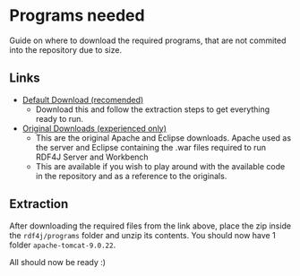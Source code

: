 # Programs needed

Guide on where to download the required programs, that are not commited into the repository due to size.

## Links

* [Default Download (recomended)](https://drive.google.com/file/d/1RdAZLd6cahCQsMuCmRmOTP1OrCziAf8I/view?usp=sharing)
    * Download this and follow the extraction steps to get everything ready to run.
* [Original Downloads (experienced only)](https://drive.google.com/drive/folders/1NmUd20NAsRk_g4Qy_DT-irQBQFPgufZY?usp=sharing)
    * This are the original Apache and Eclipse downloads. Apache used as the server and Eclipse containing the .war files required to run RDF4J Server and Workbench
    * This are available if you wish to play around with the available code in the repository and as a reference to the originals.

## Extraction

After downloading the required files from the link above, place the zip inside the `rdf4j/programs` folder and unzip its contents.
You should now have 1 folder `apache-tomcat-9.0.22`.

All should now be ready :)
